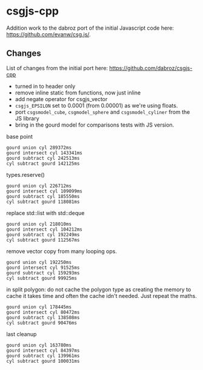# csgjs-cpp

Addition work to the dabroz port of the initial Javascript code here: https://github.com/evanw/csg.js/.

## Changes

List of changes from the initial port here: https://github.com/dabroz/csgjs-cpp

* turned in to header only
* remove inline static from functions, now just inline
* add negate operator for csgjs_vector
* `csgjs_EPSILON` set to 0.0001 (from 0.00001) as we're using floats.
* port `csgsmodel_cube`, `csgmodel_sphere` and `csgsmodel_cyliner` from the JS library
* bring in the gourd model for comparisons tests with JS version.


base point

    gourd union cyl 289372ms
    gourd intersect cyl 143341ms
    gourd subtract cyl 242513ms
    cyl subtract gourd 142125ms

types.reserve()

    gourd union cyl 226712ms
    gourd intersect cyl 109099ms
    gourd subtract cyl 185550ms
    cyl subtract gourd 118081ms

replace std::list with std::deque

    gourd union cyl 218010ms
    gourd intersect cyl 104212ms
    gourd subtract cyl 192249ms
    cyl subtract gourd 112567ms

remove vector copy from many looping ops.

    gourd union cyl 192250ms
    gourd intersect cyl 91525ms
    gourd subtract cyl 159293ms
    cyl subtract gourd 99925ms

in split polygon: do not cache the polygon type as creating the memory to cache
it takes time and often the cache idn't needed. Just repeat the maths.

    gourd union cyl 178445ms
    gourd intersect cyl 80472ms
    gourd subtract cyl 138508ms
    cyl subtract gourd 90476ms

last cleanup

    gourd union cyl 163780ms
    gourd intersect cyl 84397ms
    gourd subtract cyl 139961ms
    cyl subtract gourd 100031ms